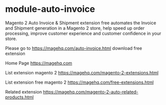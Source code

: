 # module-auto-invoice
Magento 2 Auto Invoice &amp; Shipment extension free automates the Invoice and Shipment generation in a Magento 2 store, help speed up order processing, improve customer experience and customer confidence in your store.

Please go to https://magehq.com/auto-invoice.html download free extension

Home Page https://magehq.com

List extension magento 2 https://magehq.com/magento-2-extensions.html

List extension free magento 2 https://magehq.com/free-extensions.html

Related extension https://magehq.com/magento-2-auto-related-products.html
